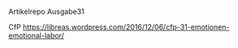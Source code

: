 Artikelrepo Ausgabe31

CfP <https://libreas.wordpress.com/2016/12/06/cfp-31-emotionen-emotional-labor/>
